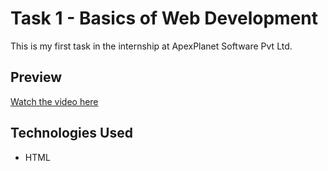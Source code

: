 # Task 1 - Basics of Web Development

This is my first task in the internship at ApexPlanet Software Pvt Ltd.

## Preview

[Watch the video here](https://1drv.ms/v/c/507dd57d296b133c/EailOfM1lqRLhs_BqaBDpGMByJTC966PK5F5GHsecv1eYg?e=DorEfK)

## Technologies Used
- HTML
